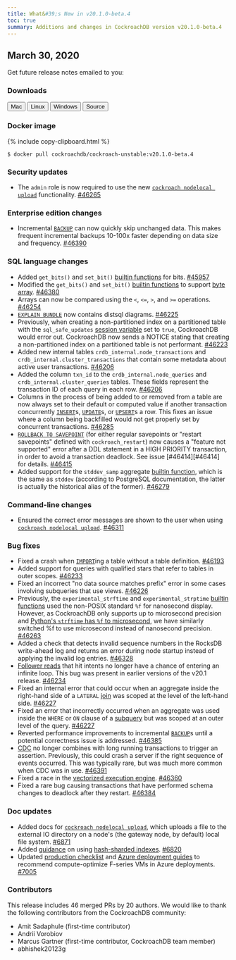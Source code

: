 ```yaml
---
title: What&#39;s New in v20.1.0-beta.4
toc: true
summary: Additions and changes in CockroachDB version v20.1.0-beta.4
---
```


## March 30, 2020

Get future release notes emailed to you:

<div class="hubspot-install-form install-form-1 clearfix">
    <script>
        hbspt.forms.create({
            css: '',
            cssClass: 'install-form',
            portalId: '1753393',
            formId: '39686297-81d2-45e7-a73f-55a596a8d5ff',
            formInstanceId: 1,
            target: '.install-form-1'
        });
    </script>
</div>

### Downloads

<div id="os-tabs" class="clearfix">
    <a href="https://binaries.cockroachdb.com/cockroach-v20.1.0-beta.4.darwin-10.9-amd64.tgz"><button id="mac" data-eventcategory="mac-binary-release-notes">Mac</button></a>
    <a href="https://binaries.cockroachdb.com/cockroach-v20.1.0-beta.4.linux-amd64.tgz"><button id="linux" data-eventcategory="linux-binary-release-notes">Linux</button></a>
    <a href="https://binaries.cockroachdb.com/cockroach-v20.1.0-beta.4.windows-6.2-amd64.zip"><button id="windows" data-eventcategory="windows-binary-release-notes">Windows</button></a>
    <a href="https://binaries.cockroachdb.com/cockroach-v20.1.0-beta.4.src.tgz"><button id="source" data-eventcategory="source-release-notes">Source</button></a>
</div>

### Docker image

{% include copy-clipboard.html %}
~~~shell
$ docker pull cockroachdb/cockroach-unstable:v20.1.0-beta.4
~~~


### Security updates

- The `admin` role is now required to use the new [`cockroach nodelocal upload`](../v20.1/cockroach-nodelocal-upload.html) functionality. [#46265][#46265]

### Enterprise edition changes

- Incremental [`BACKUP`](../v20.1/backup.html) can now quickly skip unchanged data. This makes frequent incremental backups 10-100x faster depending on data size and frequency. [#46390][#46390]

### SQL language changes

- Added `get_bits()` and `set_bit()` [builtin functions](../v20.1/functions-and-operators.html) for bits. [#45957][#45957]
- Modified the `get_bits()` and `set_bit()` [builtin functions](../v20.1/functions-and-operators.html) to support [byte array](../v20.1/sql-constants.html#byte-array-literals). [#46380][#46380]
- Arrays can now be compared using the `<`, `<=`, `>`, and `>=` operations. [#46254][#46254]
- [`EXPLAIN BUNDLE`](../v20.1/explain.html) now contains distsql diagrams. [#46225][#46225]
- Previously, when creating a non-partitioned index on a partitioned table with the `sql_safe_updates` [session variable](../v20.1/set-vars.html) set to `true`, CockroachDB would error out. CockroachDB now sends a NOTICE stating that creating a non-partitioned index on a partitioned table is not performant. [#46223][#46223]
- Added new internal tables `crdb_internal.node_transactions` and `crdb_internal.cluster_transactions` that contain some metadata about active user transactions. [#46206][#46206]
- Added the column `txn_id` to the `crdb_internal.node_queries` and   `crdb_internal.cluster_queries` tables. These fields represent the transaction ID of each query in each row. [#46206][#46206]
- Columns in the process of being added to or removed from a table are now always set to their default or computed value if another transaction concurrently [`INSERT`](../v20.1/insert.html)s, [`UPDATE`](../v20.1/update.html)s, or [`UPSERT`](../v20.1/upsert.html)s a row. This fixes an issue where a column being backfilled would not get properly set by concurrent transactions. [#46285][#46285]
- [`ROLLBACK TO SAVEPOINT`](../v20.1/rollback-transaction.html) (for either regular savepoints or "restart savepoints" defined with `cockroach_restart`) now causes a "feature not supported" error after a DDL statement in a HIGH PRIORITY transaction, in order to avoid a transaction deadlock. See issue [#46414][#46414] for details. [#46415][#46415]
- Added support for the `stddev_samp` aggregate [builtin function](../v20.1/functions-and-operators.html), which is the same as `stddev` (according to PostgreSQL documentation, the latter is actually the historical alias of the former). [#46279][#46279]

### Command-line changes

- Ensured the correct error messages are shown to the user when using [`cockroach nodelocal upload`](../v20.1/cockroach-nodelocal-upload.html). [#46311][#46311]

### Bug fixes

- Fixed a crash when [`IMPORT`](../v20.1/import.html)ing a table without a table definition. [#46193][#46193]
- Added support for queries with qualified stars that refer to tables in outer scopes. [#46233][#46233]
- Fixed an incorrect "no data source matches prefix" error in some cases involving subqueries that use views. [#46226][#46226]
- Previously, the `experimental_strftime` and `experimental_strptime` [builtin functions](../v20.1/functions-and-operators.html) used the non-POSIX standard `%f` for nanosecond display. However, as CockroachDB only supports up to microsecond precision and [Python's `strftime` has `%f` to microsecond](https://docs.python.org/3.9/library/datetime.html#strftime-strptime-behavior), we have similarly switched %f to use microsecond instead of nanosecond precision. [#46263][#46263]
- Added a check that detects invalid sequence numbers in the RocksDB write-ahead log and returns an error during node startup instead of applying the invalid log entries. [#46328][#46328]
- [Follower reads](../v20.1/follower-reads.html) that hit intents no longer have a chance of entering an infinite loop. This bug was present in earlier versions of the v20.1 release. [#46234][#46234]
- Fixed an internal error that could occur when an aggregate inside the right-hand side of a `LATERAL` [join](../v20.1/joins.html) was scoped at the level of the left-hand side. [#46227][#46227]
- Fixed an error that incorrectly occurred when an aggregate was used inside the `WHERE` or `ON` clause of a [subquery](../v20.1/subqueries.html) but was scoped at an outer level of the query. [#46227][#46227]
- Reverted performance improvements to incremental [`BACKUP`](../v20.1/backup.html)s until a potential correctness issue is addressed. [#46385][#46385]
- [CDC](../v20.1/change-data-capture.html) no longer combines with long running transactions to trigger an assertion. Previously, this could crash a server if the right sequence of events occurred. This was typically rare, but was much more common when CDC was in use. [#46391][#46391]
- Fixed a race in the [vectorized execution engine](../v20.1/vectorized-execution.html). [#46360][#46360]
- Fixed a rare bug causing transactions that have performed schema changes to deadlock after they restart. [#46384][#46384]

### Doc updates

- Added docs for [`cockroach nodelocal upload`](../v20.1/cockroach-nodelocal-upload.html), which uploads a file to the external IO directory on a node's (the gateway node, by default) local file system. [#6871][#6871]
- Added [guidance](../v20.1/create-table.html#create-a-table-with-a-hash-sharded-primary-index) on using [hash-sharded indexes](../v20.1/indexes.html#hash-sharded-indexes). [#6820][#6820]
- Updated [production checklist](../v20.1/recommended-production-settings.html#azure) and [Azure deployment guides](../v20.1/deploy-cockroachdb-on-microsoft-azure.html) to recommend compute-optimize F-series VMs in Azure deployments. [#7005][#7005]

### Contributors

This release includes 46 merged PRs by 20 authors.
We would like to thank the following contributors from the CockroachDB community:

- Amit Sadaphule (first-time contributor)
- Andrii Vorobiov
- Marcus Gartner (first-time contributor, CockroachDB team member)
- abhishek20123g

[#45957]: https://github.com/cockroachdb/cockroach/pull/45957
[#46193]: https://github.com/cockroachdb/cockroach/pull/46193
[#46206]: https://github.com/cockroachdb/cockroach/pull/46206
[#46223]: https://github.com/cockroachdb/cockroach/pull/46223
[#46225]: https://github.com/cockroachdb/cockroach/pull/46225
[#46226]: https://github.com/cockroachdb/cockroach/pull/46226
[#46227]: https://github.com/cockroachdb/cockroach/pull/46227
[#46233]: https://github.com/cockroachdb/cockroach/pull/46233
[#46234]: https://github.com/cockroachdb/cockroach/pull/46234
[#46254]: https://github.com/cockroachdb/cockroach/pull/46254
[#46263]: https://github.com/cockroachdb/cockroach/pull/46263
[#46265]: https://github.com/cockroachdb/cockroach/pull/46265
[#46274]: https://github.com/cockroachdb/cockroach/pull/46274
[#46279]: https://github.com/cockroachdb/cockroach/pull/46279
[#46285]: https://github.com/cockroachdb/cockroach/pull/46285
[#46311]: https://github.com/cockroachdb/cockroach/pull/46311
[#46328]: https://github.com/cockroachdb/cockroach/pull/46328
[#46337]: https://github.com/cockroachdb/cockroach/pull/46337
[#46360]: https://github.com/cockroachdb/cockroach/pull/46360
[#46380]: https://github.com/cockroachdb/cockroach/pull/46380
[#46384]: https://github.com/cockroachdb/cockroach/pull/46384
[#46385]: https://github.com/cockroachdb/cockroach/pull/46385
[#46390]: https://github.com/cockroachdb/cockroach/pull/46390
[#46391]: https://github.com/cockroachdb/cockroach/pull/46391
[#46415]: https://github.com/cockroachdb/cockroach/pull/46415
[#46423]: https://github.com/cockroachdb/cockroach/pull/46423
[20fb4c256]: https://github.com/cockroachdb/cockroach/commit/20fb4c256
[34e58c6ec]: https://github.com/cockroachdb/cockroach/commit/34e58c6ec
[fec430353]: https://github.com/cockroachdb/cockroach/commit/fec430353
[#6871]: https://github.com/cockroachdb/docs/pull/6871
[#6820]: https://github.com/cockroachdb/docs/pull/6820
[#7005]: https://github.com/cockroachdb/docs/pull/7005